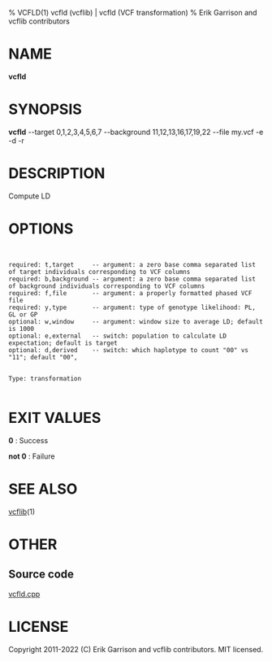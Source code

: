 % VCFLD(1) vcfld (vcflib) | vcfld (VCF transformation)
% Erik Garrison and vcflib contributors

# NAME

**vcfld**

# SYNOPSIS

**vcfld** --target 0,1,2,3,4,5,6,7 --background 11,12,13,16,17,19,22 --file my.vcf -e -d -r

# DESCRIPTION

Compute LD



# OPTIONS

```


required: t,target     -- argument: a zero base comma separated list of target individuals corresponding to VCF columns        
required: b,background -- argument: a zero base comma separated list of background individuals corresponding to VCF columns    
required: f,file       -- argument: a properly formatted phased VCF file                                                       
required: y,type       -- argument: type of genotype likelihood: PL, GL or GP                                                  
optional: w,window     -- argument: window size to average LD; default is 1000                                                 
optional: e,external   -- switch: population to calculate LD expectation; default is target                                    
optional: d,derived    -- switch: which haplotype to count "00" vs "11"; default "00",                                   


Type: transformation


```





# EXIT VALUES

**0**
: Success

**not 0**
: Failure

# SEE ALSO



[vcflib](./vcflib.md)(1)



# OTHER

## Source code

[vcfld.cpp](https://github.com/vcflib/vcflib/blob/master/src/vcfld.cpp)

# LICENSE

Copyright 2011-2022 (C) Erik Garrison and vcflib contributors. MIT licensed.

<!--
  Created with ./scripts/bin2md.rb scripts/bin2md-template.erb
-->
